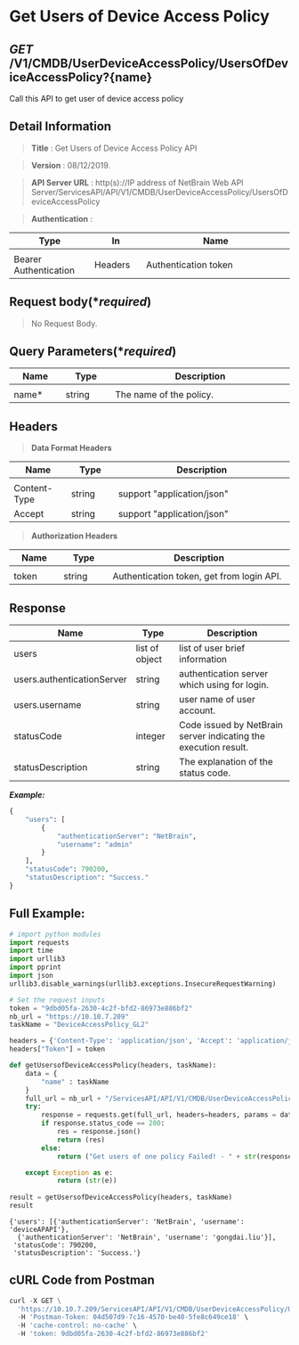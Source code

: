 
# Get Users of Device Access Policy

## ***GET*** /V1/CMDB/UserDeviceAccessPolicy/UsersOfDeviceAccessPolicy?{name}
Call this API to get user of device access policy

## Detail Information

> **Title** : Get Users of Device Access Policy API<br>

> **Version** : 08/12/2019.

> **API Server URL** : http(s)://IP address of NetBrain Web API Server/ServicesAPI/API/V1/CMDB/UserDeviceAccessPolicy/UsersOfDeviceAccessPolicy

> **Authentication** : 

|**Type**|**In**|**Name**|
|------|------|------|
|<img width=100/>|<img width=100/>|<img width=500/>|
|Bearer Authentication| Headers | Authentication token | 

## Request body(****required***)

> No Request Body.

## Query Parameters(****required***)

|**Name**|**Type**|**Description**|
|------|------|------|
|<img width=100/>|<img width=100/>|<img width=500/>|
| name* | string  | The name of the policy.|

## Headers

> **Data Format Headers**

|**Name**|**Type**|**Description**|
|------|------|------|
|<img width=100/>|<img width=100/>|<img width=500/>|
| Content-Type | string  | support "application/json" |
| Accept | string  | support "application/json" |

> **Authorization Headers**

|**Name**|**Type**|**Description**|
|------|------|------|
|<img width=100/>|<img width=100/>|<img width=500/>|
| token | string  | Authentication token, get from login API. |

## Response
|**Name**|**Type**|**Description**|
|------|------|------|
|users|	list of object	|list of user brief information|
|users.authenticationServer|string|authentication server which using for login.|
|users.username|string|user name of user account.|
|statusCode| integer | Code issued by NetBrain server indicating the execution result.  |
|statusDescription| string | The explanation of the status code. |

***Example:***


```python
{
    "users": [
        {
            "authenticationServer": "NetBrain",
            "username": "admin"
        }
    ],
    "statusCode": 790200,
    "statusDescription": "Success."
}
```

## Full Example:


```python
# import python modules 
import requests
import time
import urllib3
import pprint
import json
urllib3.disable_warnings(urllib3.exceptions.InsecureRequestWarning)

# Set the request inputs
token = "9dbd05fa-2630-4c2f-bfd2-86973e886bf2"
nb_url = "https://10.10.7.209"
taskName = "DeviceAccessPolicy_GL2"

headers = {'Content-Type': 'application/json', 'Accept': 'application/json'}
headers["Token"] = token

def getUsersofDeviceAccessPolicy(headers, taskName):
    data = {
        "name" : taskName
    }
    full_url = nb_url + "/ServicesAPI/API/V1/CMDB/UserDeviceAccessPolicy/UsersOfDeviceAccessPolicy"
    try:
        response = requests.get(full_url, headers=headers, params = data, verify=False)
        if response.status_code == 200:
            res = response.json()
            return (res)
        else:
            return ("Get users of one policy Failed! - " + str(response.text))

    except Exception as e:
            return (str(e)) 
        
result = getUsersofDeviceAccessPolicy(headers, taskName)
result
```




    {'users': [{'authenticationServer': 'NetBrain', 'username': 'deviceAPAPI'},
      {'authenticationServer': 'NetBrain', 'username': 'gongdai.liu'}],
     'statusCode': 790200,
     'statusDescription': 'Success.'}



## cURL Code from Postman


```python
curl -X GET \
  'https://10.10.7.209/ServicesAPI/API/V1/CMDB/UserDeviceAccessPolicy/UsersOfDeviceAccessPolicy?name=DeviceAccessPolicy_GL2' \
  -H 'Postman-Token: 04d507d9-7c16-4570-be40-5fe8c649ce18' \
  -H 'cache-control: no-cache' \
  -H 'token: 9dbd05fa-2630-4c2f-bfd2-86973e886bf2'
```

